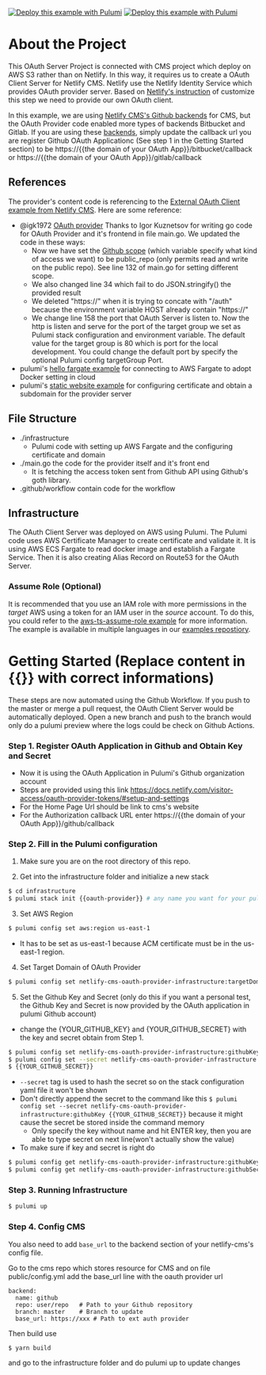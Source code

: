 [![Deploy this example with Pulumi](https://www.pulumi.com/images/deploy-with-pulumi/dark.svg)](https://app.pulumi.com/new?template=https://github.com/pulumi/examples/blob/master/aws-ts-netlify-cms-and-oauth/cms-oauth/README.md#gh-light-mode-only)
[![Deploy this example with Pulumi](https://www.pulumi.com/images/deploy-with-pulumi/light.svg)](https://app.pulumi.com/new?template=https://github.com/pulumi/examples/blob/master/aws-ts-netlify-cms-and-oauth/cms-oauth/README.md#gh-dark-mode-only)

# About the Project

This OAuth Server Project is connected with CMS project which deploy on AWS S3 rather than on Netlify. In this way, it requires us to create a OAuth Client Server for Netlify CMS. Netlify use the Netlify Identity Service which provides OAuth provider server. Based on [Netlify's instruction](https://www.netlifycms.org/docs/external-oauth-clients/) of customize this step we need to provide our own OAuth client.

In this example, we are using [Netlify CMS's Github backends](https://www.netlifycms.org/docs/github-backend/) for CMS, but the OAuth Provider code enabled more types of backends Bitbucket and Gitlab. If you are using these [backends](https://www.netlifycms.org/docs/backends-overview/), simply update the callback url you are register Github OAuth Applicationc (See step 1 in the Getting Started section) to be https://{{the domain of your OAuth App}}/bitbucket/callback or https://{{the domain of your OAuth App}}/gitlab/callback

## References

The provider's content code is referencing to the [External OAuth Client example from Netlify CMS](https://www.netlifycms.org/docs/external-oauth-clients/).
Here are some reference:
- @igk1972 [OAuth provider](https://github.com/igk1972/netlify-cms-oauth-provider-go) Thanks to Igor Kuznetsov for writing go code for OAuth Provider and it's frontend in file main.go. We updated the code in these ways:
  - Now we have set the [Github scope](https://developer.github.com/apps/building-oauth-apps/understanding-scopes-for-oauth-apps/) (which variable specify what kind of access we want) to be public_repo (only permits read and write on the public repo). See line 132 of main.go for setting different scope.
  - We also changed line 34 which fail to do JSON.stringify() the provided result
  - We deleted "https://" when it is trying to concate with "/auth" because the environment variable HOST already contain "https://"
  - We change line 158 the port that OAuth Server is listen to. Now the http is listen and serve for the port of the target group we set as Pulumi stack configuration and environment variable. The default value for the target group is 80 which is port for the local development. You could change the default port by specify the optional Pulumi config targetGroup Port.
- pulumi's [hello fargate example](https://github.com/pulumi/examples/tree/master/aws-ts-hello-fargate) for connecting to AWS Fargate to adopt Docker setting in cloud
- pulumi's [static website example](https://github.com/pulumi/examples/tree/master/aws-ts-static-website) for configuring certificate and obtain a subdomain for the provider server

## File Structure

- ./infrastructure
  - Pulumi code with setting up AWS Fargate and the configuring certificate and domain
- ./main.go the code for the provider itself and it's front end
  - It is fetching the access token sent from Github API using Github's goth library.
- .github/workflow contain code for the workflow

## Infrastructure

The OAuth Client Server was deployed on AWS using Pulumi. The Pulumi code uses AWS Certificate Manager to create certificate and validate it. It is using AWS ECS Fargate to read docker image and establish a Fargate Service. Then it is also creating Alias Record on Route53 for the OAuth Server.

### Assume Role (Optional)

It is recommended that you use an IAM role with more permissions in the _target_ AWS using a token for an IAM user in the _source_ account. To do this, you could refer to the [aws-ts-assume-role example](https://github.com/pulumi/examples/tree/master/aws-ts-assume-role) for more information. The example is available in multiple languages in our [examples repostiory](https://github.com/pulumi/examples).

# Getting Started (Replace content in {{}} with correct informations)

These steps are now automated using the Github Workflow. If you push to the master or merge a pull request, the OAuth Client Server would be automatically deployed. Open a new branch and push to the branch would only do a pulumi preview where the logs could be check on Github Actions.

### Step 1. Register OAuth Application in Github and Obtain Key and Secret

- Now it is using the OAuth Application in Pulumi's Github organization account
- Steps are provided using this link https://docs.netlify.com/visitor-access/oauth-provider-tokens/#setup-and-settings
- For the Home Page Url should be link to cms's website
- For the Authorization callback URL enter https://{{the domain of your OAuth App}}/github/callback

### Step 2. Fill in the Pulumi configuration

1. Make sure you are on the root directory of this repo.

2. Get into the infrastructure folder and initialize a new stack
```bash
$ cd infrastructure
$ pulumi stack init {{oauth-provider}} # any name you want for your pulumi stack
```

3. Set AWS Region
```bash
$ pulumi config set aws:region us-east-1
```
- It has to be set as us-east-1 because ACM certificate must be in the us-east-1 region.

4. Set Target Domain of OAuth Provider
```bash
$ pulumi config set netlify-cms-oauth-provider-infrastructure:targetDomain {{"domain name of your oauth provider"}}
```

5. Set the Github Key and Secret (only do this if you want a personal test, the Github Key and Secret is now provided by the OAuth application in pulumi Github account)
- change the {YOUR_GITHUB_KEY} and {YOUR_GITHUB_SECRET} with the key and secret obtain from Step 1.
```bash
$ pulumi config set netlify-cms-oauth-provider-infrastructure:githubKey {{YOUR_GITHUB_KEY}}
$ pulumi config set --secret netlify-cms-oauth-provider-infrastructure:githubSecret
$ {{YOUR_GITHUB_SECRET}}
```
- `--secret` tag is used to hash the secret so on the stack configuration yaml file it won't be shown
- Don't directly append the secret to the command like this ` $ pulumi config set --secret netlify-cms-oauth-provider-infrastructure:githubKey {{YOUR_GITHUB_SECRET}} `
because it might cause the secret be stored inside the command memory
  - Only specify the key without name and hit ENTER key, then you are able to type secret on next line(won't actually show the value)
- To make sure if key and secret is right do
```bash
$ pulumi config get netlify-cms-oauth-provider-infrastructure:githubKey
$ pulumi config get netlify-cms-oauth-provider-infrastructure:githubSecret
```

### Step 3. Running Infrastructure

```bash
$ pulumi up
```

### Step 4. Config CMS

You also need to add `base_url` to the backend section of your netlify-cms's config file.

Go to the cms repo which stores resource for CMS and on file public/config.yml add the base_url line with the oauth provider url

```
backend:
  name: github
  repo: user/repo   # Path to your Github repository
  branch: master    # Branch to update
  base_url: https://xxx # Path to ext auth provider
```

Then build use
```bash
$ yarn build
```
and go to the infrastructure folder and do pulumi up to update changes
